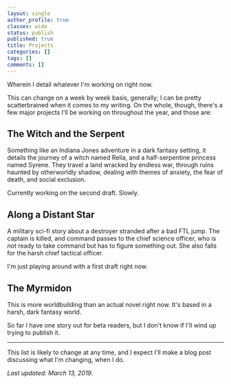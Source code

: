 ```yaml
---
layout: single
author_profile: true
classes: wide
status: publish
published: true
title: Projects
categories: []
tags: []
comments: []
---
```

Wherein I detail whatever I'm working on right now.

This can change on a week by week basis, generally; I can be pretty scatterbrained when it comes to my writing. On the whole, though, there's a few major projects I'll be working on throughout the year, and those are:

## The Witch and the Serpent

Something like an Indiana Jones adventure in a dark fantasy setting, it details the journey of a witch named Relia, and a half-serpentine princess named Syrene. They travel a land wracked by endless war, through ruins haunted by otherworldly shadow, dealing with themes of anxiety, the fear of death, and social exclusion.

Currently working on the second draft. Slowly.

## Along a Distant Star

A military sci-fi story about a destroyer stranded after a bad FTL jump. The captain is killed, and command passes to the chief science officer, who is *not* ready to take command but has to figure something out. She also falls for the harsh chief tactical officer.

I'm just playing around with a first draft right now.

## The Myrmidon

This is more worldbuilding than an actual novel right now. It's based in a harsh, dark fantasy world.

So far I have one story out for beta readers, but I don't know if I'll wind up trying to publish it.

* * *

This list is likely to change at any time, and I expect I'll make a blog post discussing what I'm changing, when I do.

*Last updated: March 13, 2019*.

